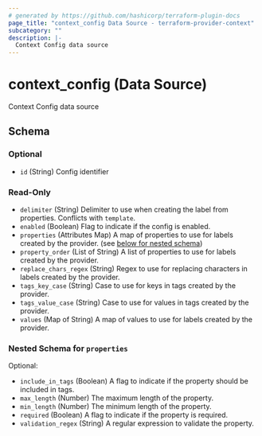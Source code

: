 ```yaml
---
# generated by https://github.com/hashicorp/terraform-plugin-docs
page_title: "context_config Data Source - terraform-provider-context"
subcategory: ""
description: |-
  Context Config data source
---
```


# context_config (Data Source)

Context Config data source



<!-- schema generated by tfplugindocs -->
## Schema

### Optional

- `id` (String) Config identifier

### Read-Only

- `delimiter` (String) Delimiter to use when creating the label from properties. Conflicts with `template`.
- `enabled` (Boolean) Flag to indicate if the config is enabled.
- `properties` (Attributes Map) A map of properties to use for labels created by the provider. (see [below for nested schema](#nestedatt--properties))
- `property_order` (List of String) A list of properties to use for labels created by the provider.
- `replace_chars_regex` (String) Regex to use for replacing characters in labels created by the provider.
- `tags_key_case` (String) Case to use for keys in tags created by the provider.
- `tags_value_case` (String) Case to use for values in tags created by the provider.
- `values` (Map of String) A map of values to use for labels created by the provider.

<a id="nestedatt--properties"></a>
### Nested Schema for `properties`

Optional:

- `include_in_tags` (Boolean) A flag to indicate if the property should be included in tags.
- `max_length` (Number) The maximum length of the property.
- `min_length` (Number) The minimum length of the property.
- `required` (Boolean) A flag to indicate if the property is required.
- `validation_regex` (String) A regular expression to validate the property.

